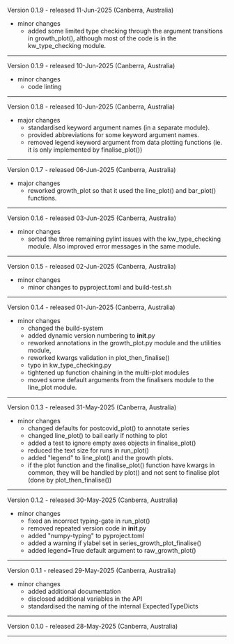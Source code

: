 Version 0.1.9 - released 11-Jun-2025 (Canberra, Australia)

* minor changes
     - added some limited type checking through the argument
       transitions in growth_plot(), although most of the
       code is in the kw_type_checking module.

---

Version 0.1.9 - released 10-Jun-2025 (Canberra, Australia)

* minor changes
     - code linting

---

Version 0.1.8 - released 10-Jun-2025 (Canberra, Australia)

* major changes
     - standardised keyword argument names (in a separate module).
     - provided abbreviations for some keyword argument names.
     - removed legend keyword argument from data plotting functions 
       (ie. it is only implemented by finalise_plot())

---

Version 0.1.7 - released 06-Jun-2025 (Canberra, Australia)

* major changes
     - reworked growth_plot so that it used the line_plot()
       and bar_plot() functions. 

---

Version 0.1.6 - released 03-Jun-2025 (Canberra, Australia)

* minor changes
     - sorted the three remaining pylint issues with the 
       kw_type_checking module. Also improved error
       messages in the same module. 

---

Version 0.1.5 - released 02-Jun-2025 (Canberra, Australia)

* minor changes
     - minor changes to pyproject.toml and build-test.sh

---

Version 0.1.4 - released 01-Jun-2025 (Canberra, Australia)

* minor changes
     - changed the build-system
     - added dynamic version numbering to __init__.py
     - reworked annotations in the growth_plot.py module
       and the utilities module,
     - reworked kwargs validation in plot_then_finalise() 
     - typo in kw_type_checking.py
     - tightened up function chaining in the multi-plot modules
     - moved some default arguments from the finalisers module
       to the line_plot module.
     
---

Version 0.1.3 - released 31-May-2025 (Canberra, Australia)

* minor changes
     - changed defaults for postcovid_plot() to annotate series
     - changed line_plot() to bail early if nothing to plot
     - added a test to ignore empty axes objects in finalise_plot()
     - reduced the text size for runs in run_plot()
     - added "legend" to line_plot() and the growth plots.
     - if the plot function and the finalise_plot() function have
       kwargs in common, they will be handled by plot() and not
       sent to finalise plot (done by plot_then_finalise())
---

Version 0.1.2 - released 30-May-2025 (Canberra, Australia)

* minor changes
     - fixed an incorrect typing-gate in run_plot()
     - removed repeated version code in __init__.py
     - added "numpy-typing" to pyproject.toml
     - added a warning if ylabel set in series_growth_plot_finalise()
     - added legend=True default argument to raw_growth_plot()
---

Version 0.1.1 - released 29-May-2025 (Canberra, Australia)

* minor changes
     - added additional documentation
     - disclosed additional variables in the API
     - standardised the naming of the internal ExpectedTypeDicts
---

Version 0.1.0 - released 28-May-2025 (Canberra, Australia)

---
